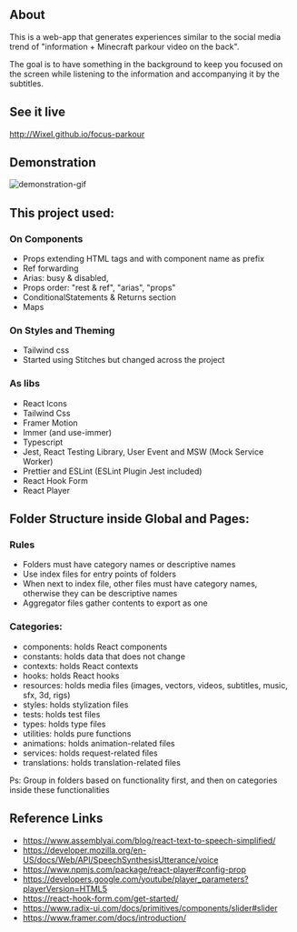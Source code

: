 ## About

This is a web-app that generates experiences similar to the social media trend of "information + Minecraft parkour video on the back".

The goal is to have something in the background to keep you focused on the screen while listening to the information and accompanying it by the subtitles.

## See it live

http://WixeI.github.io/focus-parkour

## Demonstration

![demonstration-gif](./demonstration.gif)

## This project used:

### On Components

- Props extending HTML tags and with component name as prefix
- Ref forwarding
- Arias: busy & disabled,
- Props order: "rest & ref", "arias", "props"
- ConditionalStatements & Returns section
- Maps

### On Styles and Theming

- Tailwind css
- Started using Stitches but changed across the project

### As libs

- React Icons
- Tailwind Css
- Framer Motion
- Immer (and use-immer)
- Typescript
- Jest, React Testing Library, User Event and MSW (Mock Service Worker)
- Prettier and ESLint (ESLint Plugin Jest included)
- React Hook Form
- React Player

## Folder Structure inside Global and Pages:

### Rules

- Folders must have category names or descriptive names
- Use index files for entry points of folders
- When next to index file, other files must have category names, otherwise they can be descriptive names
- Aggregator files gather contents to export as one

### Categories:

- components: holds React components
- constants: holds data that does not change
- contexts: holds React contexts
- hooks: holds React hooks
- resources: holds media files (images, vectors, videos, subtitles, music, sfx, 3d, rigs)
- styles: holds stylization files
- tests: holds test files
- types: holds type files
- utilities: holds pure functions
- animations: holds animation-related files
- services: holds request-related files
- translations: holds translation-related files

Ps: Group in folders based on functionality first, and then on categories inside these functionalities

## Reference Links

- https://www.assemblyai.com/blog/react-text-to-speech-simplified/
- https://developer.mozilla.org/en-US/docs/Web/API/SpeechSynthesisUtterance/voice
- https://www.npmjs.com/package/react-player#config-prop
- https://developers.google.com/youtube/player_parameters?playerVersion=HTML5
- https://react-hook-form.com/get-started/
- https://www.radix-ui.com/docs/primitives/components/slider#slider
- https://www.framer.com/docs/introduction/
